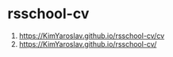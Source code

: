 # rsschool-cv
1. <https://KimYaroslav.github.io/rsschool-cv/cv>
2. <https://KimYaroslav.github.io/rsschool-cv/>